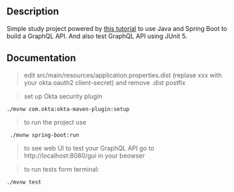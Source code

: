 ## Description

Simple study project powered by [this tutorial](https://developer.okta.com/blog/2020/01/31/java-graphql)
to use Java and Spring Boot to build a GraphQL API. And also test GraphQL API using JUnit 5.

## Documentation
> edit src/main/resources/application.properties.dist (replase xxx with your okta.oauth2 client-secret)
and remove .dist postfix

> set up Okta security plugin
```
./mvnw com.okta:okta-maven-plugin:setup
```
> to run the project use
```
 ./mvnw spring-boot:run 
```

> to see web UI to test your GraphQL API go to http://localhost:8080/gui in your beowser

> to run tests form terminal:
```
./mvnw test
```